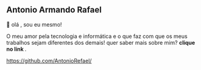 <h2>Antonio Armando Rafael</h2>

<p> 👋 olá , sou eu mesmo! </p>


<p>O meu amor pela tecnologia e informática e o que faz com que os meus trabalhos sejam diferentes dos demais! quer saber mais sobre mim? <strong>clique no link </strong>.</p>
<a href="https://github.com/AntonioRefael/AntonioRefael/edit/main/README.md">https://github.com/AntonioRefael/</a>
